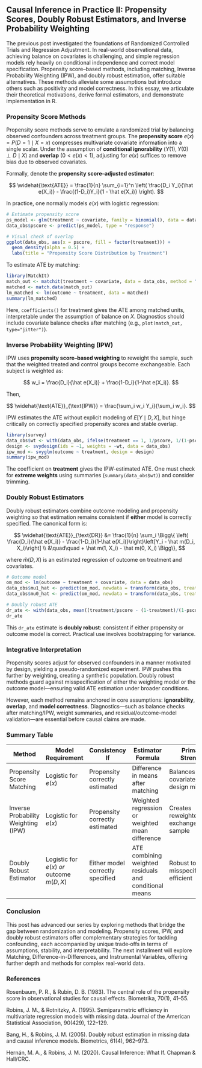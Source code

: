 
## Causal Inference in Practice II: Propensity Scores, Doubly Robust Estimators, and Inverse Probability Weighting
The previous post investigated the foundations of Randomized Controlled Trials and Regression Adjustment. In real-world observational data, achieving balance on covariates is challenging, and simple regression models rely heavily on conditional independence and correct model specification. Propensity score–based methods, including matching, Inverse Probability Weighting (IPW), and doubly robust estimation, offer suitable alternatives. These methods alleviate some assumptions but introduce others such as positivity and model correctness. In this essay, we articulate their theoretical motivations, derive formal estimators, and demonstrate implementation in R.

### Propensity Score Methods

Propensity score methods serve to emulate a randomized trial by balancing observed confounders across treatment groups. The **propensity score** $e(x) = P(D=1 \mid X=x)$ compresses multivariate covariate information into a single scalar. Under the assumption of **conditional ignorability** ($Y(1),Y(0) \perp D \mid X$) and **overlap** ($0 < e(x) < 1$), adjusting for $e(x)$ suffices to remove bias due to observed covariates.

Formally, denote the **propensity score–adjusted estimator**:

$$
\widehat{\text{ATE}} = \frac{1}{n} \sum_{i=1}^n \left( \frac{D_i Y_i}{\hat e(X_i)} - \frac{(1-D_i)Y_i}{1 - \hat e(X_i)} \right).
$$

In practice, one normally models $e(x)$ with logistic regression:

```r
# Estimate propensity score
ps_model <- glm(treatment ~ covariate, family = binomial(), data = data_obs)
data_obs$pscore <- predict(ps_model, type = "response")

# Visual check of overlap
ggplot(data_obs, aes(x = pscore, fill = factor(treatment))) +
  geom_density(alpha = 0.5) +
  labs(title = "Propensity Score Distribution by Treatment")
```

To estimate ATE by matching:

```r
library(MatchIt)
match_out <- matchit(treatment ~ covariate, data = data_obs, method = "nearest", ratio = 1)
matched <- match.data(match_out)
lm_matched <- lm(outcome ~ treatment, data = matched)
summary(lm_matched)
```

Here, `coefficients()` for treatment gives the ATE among matched units, interpretable under the assumption of balance on $X$. Diagnostics should include covariate balance checks after matching (e.g., `plot(match_out, type="jitter")`).



### Inverse Probability Weighting (IPW)

IPW uses **propensity score–based weighting** to reweight the sample, such that the weighted treated and control groups become exchangeable. Each subject is weighted as:

$$
w_i = \frac{D_i}{\hat e(X_i)} + \frac{1-D_i}{1-\hat e(X_i)}.
$$

Then,

$$
\widehat{\text{ATE}}_{\text{IPW}} = \frac{\sum_i w_i Y_i}{\sum_i w_i}.
$$

IPW estimates the ATE without explicit modeling of $E[Y \mid D, X]$, but hinge critically on correctly specified propensity scores and stable overlap.

```r
library(survey)
data_obs$wt <- with(data_obs, ifelse(treatment == 1, 1/pscore, 1/(1-pscore)))
design <- svydesign(ids = ~1, weights = ~wt, data = data_obs)
ipw_mod <- svyglm(outcome ~ treatment, design = design)
summary(ipw_mod)
```

The coefficient on **treatment** gives the IPW-estimated ATE. One must check for **extreme weights** using summaries (`summary(data_obs$wt)`) and consider trimming.



### Doubly Robust Estimators

Doubly robust estimators combine outcome modeling and propensity weighting so that estimation remains consistent if **either** model is correctly specified. The canonical form is:

$$
 \widehat{\text{ATE}}_{\text{DR}} &= \frac{1}{n} \sum_i \Bigg\{ \left( \frac{D_i}{\hat e(X_i)} - \frac{1-D_i}{1-\hat e(X_i)}\right)\left[Y_i - \hat m(D_i, X_i)\right] \\
&\quad\quad + \hat m(1, X_i) - \hat m(0, X_i) \Bigg\},
 $$

where $\hat m(D, X)$ is an estimated regression of outcome on treatment and covariates.

```r
# Outcome model
om_mod <- lm(outcome ~ treatment + covariate, data = data_obs)
data_obs$mu1_hat <- predict(om_mod, newdata = transform(data_obs, treatment = 1))
data_obs$mu0_hat <- predict(om_mod, newdata = transform(data_obs, treatment = 0))

# Doubly robust ATE
dr_ate <- with(data_obs, mean((treatment/pscore - (1-treatment)/(1-pscore))*(outcome - (treatment*mu1_hat + (1-treatment)*mu0_hat)) + mu1_hat - mu0_hat))
dr_ate
```

This `dr_ate` estimate is **doubly robust**: consistent if either propensity or outcome model is correct. Practical use involves bootstrapping for variance.



### Integrative Interpretation

Propensity scores adjust for observed confounders in a manner motivated by design, yielding a pseudo-randomized experiment. IPW pushes this further by weighting, creating a synthetic population. Doubly robust methods guard against misspecification of either the weighting model or the outcome model—ensuring valid ATE estimation under broader conditions.

However, each method remains anchored in core assumptions: **ignorability**, **overlap**, and **model correctness**. Diagnostics—such as balance checks after matching/IPW, weight summaries, and residual/outcome-model validation—are essential before causal claims are made.



### Summary Table

| Method                              | Model Requirement                         | Consistency If                   | Estimator Formula                                      | Primary Strength                        |
| ----------------------------------- | ----------------------------------------- | -------------------------------- | ------------------------------------------------------ | --------------------------------------- |
| Propensity Score Matching           | Logistic for $e(x)$                       | Propensity correctly estimated   | Difference in means after matching                     | Balances covariates; design mimicry     |
| Inverse Probability Weighting (IPW) | Logistic for $e(x)$                       | Propensity correctly estimated   | Weighted regression or weighted mean difference        | Creates reweighted, exchangeable sample |
| Doubly Robust Estimator             | Logistic for $e(x)$ *or* outcome $m(D,X)$ | Either model correctly specified | ATE combining weighted residuals and conditional means | Robust to misspecification, efficient   |



### Conclusion

This post has advanced our series by exploring methods that bridge the gap between randomization and modeling. Propensity scores, IPW, and doubly robust estimators offer complementary strategies for tackling confounding, each accompanied by unique trade‑offs in terms of assumptions, stability, and interpretability. The next installment will explore Matching, Difference-in-Differences, and Instrumental Variables, offering further depth and methods for complex real-world data.

### References  
Rosenbaum, P. R., & Rubin, D. B. (1983). The central role of the propensity score in observational studies for causal effects. Biometrika, 70(1), 41–55.

Robins, J. M., & Rotnitzky, A. (1995). Semiparametric efficiency in multivariate regression models with missing data. Journal of the American Statistical Association, 90(429), 122–129.

Bang, H., & Robins, J. M. (2005). Doubly robust estimation in missing data and causal inference models. Biometrics, 61(4), 962–973.

Hernán, M. A., & Robins, J. M. (2020). Causal Inference: What If. Chapman & Hall/CRC.
